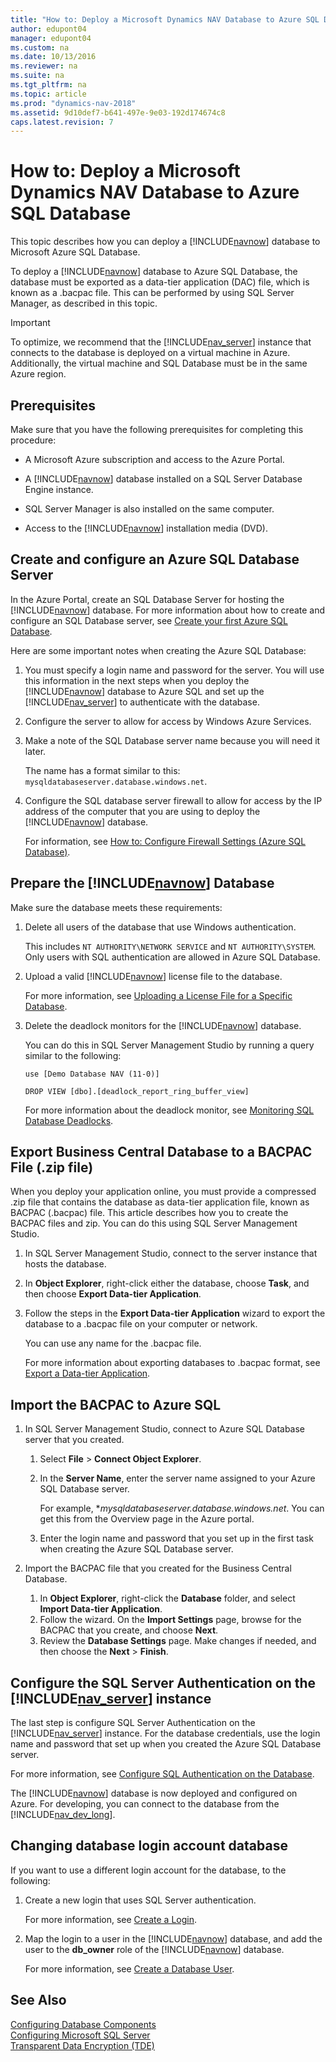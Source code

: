 ```yaml
---
title: "How to: Deploy a Microsoft Dynamics NAV Database to Azure SQL Database"
author: edupont04
manager: edupont04
ms.custom: na
ms.date: 10/13/2016
ms.reviewer: na
ms.suite: na
ms.tgt_pltfrm: na
ms.topic: article
ms.prod: "dynamics-nav-2018"
ms.assetid: 9d10def7-b641-497e-9e03-192d174674c8
caps.latest.revision: 7
---
```

# How to: Deploy a Microsoft Dynamics NAV Database to Azure SQL Database
This topic describes how you can deploy a [!INCLUDE[navnow](includes/navnow_md.md)] database to Microsoft Azure SQL Database.  

 To deploy a [!INCLUDE[navnow](includes/navnow_md.md)] database to Azure SQL Database, the database must be exported as a data-tier application \(DAC\) file, which is known as a .bacpac file. This can be performed by using SQL Server Manager, as described in this topic.  

> [!IMPORTANT]  
>  To optimize, we recommend that the [!INCLUDE[nav_server](includes/nav_server_md.md)] instance that connects to the database is deployed on a virtual machine in Azure. Additionally, the virtual machine and SQL Database must be in the same Azure region.

## Prerequisites

Make sure that you have the following prerequisites for completing this procedure:

- A Microsoft Azure subscription and access to the Azure Portal.  

- A [!INCLUDE[navnow](includes/navnow_md.md)] database installed on a SQL Server Database Engine instance.

- SQL Server Manager is also installed on the same computer.

- Access to the [!INCLUDE[navnow](includes/navnow_md.md)] installation media \(DVD\).


## Create and configure an Azure SQL Database Server  

In the Azure Portal, create an SQL Database Server for hosting the [!INCLUDE[navnow](includes/navnow_md.md)] database. For more information about how to create and configure an SQL Database server, see [Create your first Azure SQL Database](https://azure.microsoft.com/en-us/documentation/articles/sql-database-get-started/).

Here are some important notes when creating the Azure SQL Database:

1.  You must specify a login name and password for the server. You will use this information in the next steps when you deploy the [!INCLUDE[navnow](includes/navnow_md.md)] database to Azure SQL and set up the [!INCLUDE[nav_server](includes/nav_server_md.md)] to authenticate with the database.  

2.  Configure the server to allow for access by Windows Azure Services.  

3. Make a note of the SQL Database server name because you will need it later.

    The name has a format similar to this: `mysqldatabaseserver.database.windows.net`.

4.  Configure the SQL database server firewall to allow for access by the IP address of the computer that you are using to deploy the [!INCLUDE[navnow](includes/navnow_md.md)] database.

    For information, see [How to: Configure Firewall Settings \(Azure SQL Database\)](https://azure.microsoft.com/en-us/documentation/articles/sql-database-configure-firewall-settings/).

## Prepare the [!INCLUDE[navnow](includes/navnow_md.md)] Database

Make sure the database meets these requirements:

1. Delete all users of the database that use Windows authentication.

    This includes `NT AUTHORITY\NETWORK SERVICE` and `NT AUTHORITY\SYSTEM`. Only users with SQL authentication are allowed in Azure SQL Database.

2. Upload a valid [!INCLUDE[navnow](includes/navnow_md.md)] license file to the database.

    For more information, see [Uploading a License File for a Specific Database](How-to--Upload-the-License-File.md#UploadtoDatabase).
3. Delete the deadlock monitors for the [!INCLUDE[navnow](includes/navnow_md.md)] database.

    You can do this in SQL Server Management Studio by running a query similar to the following:
            
    ```
    use [Demo Database NAV (11-0)]
        
    DROP VIEW [dbo].[deadlock_report_ring_buffer_view]
    ```
    For more information about the deadlock monitor, see [Monitoring SQL Database Deadlocks](Monitoring-Database-Deadlocks.md).

## Export Business Central Database to a BACPAC File (.zip file)

When you deploy your application online, you must provide a compressed .zip file that contains the database as data-tier application file, known as BACPAC (.bacpac) file. This article describes how you to create the BACPAC files and zip. You can do this using SQL Server Management Studio.

1.	In SQL Server Management Studio, connect to the server instance that hosts the database.
2.	In **Object Explorer**, right-click either the database, choose **Task**, and then choose **Export Data-tier Application**.
3.	Follow the steps in the **Export Data-tier Application** wizard to export the database to a .bacpac file on your computer or network.

    You can use any name for the .bacpac file.

    For more information about exporting databases to .bacpac format, see [Export a Data-tier Application](https://msdn.microsoft.com/en-us/library/Hh213241.aspx). 

## Import the BACPAC to Azure SQL

1. In SQL Server Management Studio, connect to Azure SQL Database server that you created.

    1. Select **File** > **Connect Object Explorer**.
    2. In the **Server Name**, enter the server name assigned to your Azure SQL Database server.

        For example, **mysqldatabaseserver.database.windows.net*. You can get this from the Overview page in the Azure portal.
    3. Enter the login name and password that you set up in the first task when creating the Azure SQL Database server.

2. Import the BACPAC file that you created for the Business Central Database.

    1. In **Object Explorer**, right-click the **Database** folder, and select **Import Data-tier Application**.
    2. Follow the wizard. On the **Import Settings** page, browse for the BACPAC that you create, and choose **Next**.
    3. Review the **Database Settings** page. Make changes if needed, and then choose the **Next** > **Finish**.

## Configure the SQL Server Authentication on the [!INCLUDE[nav_server](includes/nav_server_md.md)] instance

The last step is configure SQL Server Authentication on the [!INCLUDE[nav_server](includes/nav_server_md.md)] instance. For the database credentials, use the login name and password that set up when you created the Azure SQL Database server. 

For more information, see [Configure SQL Authentication on the Database](How-to--Configure-SQL-Server-Authentication-in-Microsoft-Dynamics-NAV.md#ConfigNavServer).

The [!INCLUDE[navnow](includes/navnow_md.md)] database is now deployed and configured on Azure. For developing, you can connect to the database from the [!INCLUDE[nav_dev_long](includes/nav_dev_long_md.md)].

## Changing database login account database

If you want to use a different login account for the database, to the following:

1. Create a new login that uses SQL Server authentication.  
  
     For more information, see [Create a Login](http://msdn.microsoft.com/en-us/library/aa337562.aspx).  
  
2.  Map the login to a user in the [!INCLUDE[navnow](includes/navnow_md.md)] database, and add the user to the **db\_owner** role of the [!INCLUDE[navnow](includes/navnow_md.md)] database.  
  
     For more information, see [Create a Database User](http://msdn.microsoft.com/en-us/library/aa337545.aspx).  
<!--
### To deploy a [!INCLUDE[navnow](includes/navnow_md.md)] database to Azure SQL Database

1. Make sure that you have the following prerequisites for completing this procedure:  

   -   A Microsoft Azure subscription and access to the Azure Management Portal.  

   -   [!INCLUDE[navnow](includes/navnow_md.md)] database is installed on a SQL Server Database Engine instance. SQL Server Manager is also installed on the same computer.  

       Make sure the database does not contain users with Windows credentials. Only users with SQL authentication are allowed.  

       Also, you must have saved a valid [!INCLUDE[navnow](includes/navnow_md.md)] license file in the database before you upload it to Azure SQL Database. For more information, see [Uploading a License File for a Specific Database](How-to--Upload-the-License-File.md#UploadtoDatabase).  

   -   Access to the [!INCLUDE[navnow](includes/navnow_md.md)] installation media \(DVD\).  

2. Create and configure an SQL Database Server in Azure.  

    In the Azure Management Portal, create an SQL Database Server for hosting the [!INCLUDE[navnow](includes/navnow_md.md)] database.  

   1. You must specify a login name and password for the server. You will use this information in the next steps when you deploy the [!INCLUDE[navnow](includes/navnow_md.md)] database to Azure SQL and set up the [!INCLUDE[nav_server](includes/nav_server_md.md)] to authenticate with the database.  

   2. Configure the server to allow for access by Windows Azure Services.  

   3. Configure the SQL database server firewall to allow for access by the IP address of the computer that you are using to deploy [!INCLUDE[navnow](includes/navnow_md.md)].  

   4. Make a note of the SQL Database server name because you will need it later.  

      For more information about how to create and configure an SQL Database server, see [Create your first Azure SQL Database](https://azure.microsoft.com/en-us/documentation/articles/sql-database-get-started/) and [How to: Configure Firewall Settings \(Azure SQL Database\)](https://azure.microsoft.com/en-us/documentation/articles/sql-database-configure-firewall-settings/).  

3. Deploy the existing [!INCLUDE[navnow](includes/navnow_md.md)] database to an Azure SQL database.  

    In SQL Server Manager, use the **Deploy a Database to SQL Azure** Wizard to deploy the [!INCLUDE[navnow](includes/navnow_md.md)] database from an instance of the Database Engine to the Azure SQL Database server you created in the previous step. The wizard deploys the database by first exporting the [!INCLUDE[navnow](includes/navnow_md.md)] database as a . bacpac file and then importing .bacbac file to the specified Azure SQL Database.  

   1. Specify the server name as *SQLDatabaseServerName.database.windows.net*, where SQLDatabaseServerName is the name of Azure SQL Database server.  

   2. Set the authentication to **SQL Server Authentication**, and provide the login name and password \(from step 2\) for accessing the Azure SQL Database server.  

   3. Set the maximum database size to at least 10 GB.  

   4. Make a note of the database name because you will need it later.  

      When completed successfully, you can connect to the database in Azure SQL from the SQL Server Manager or from the Azure Management Portal.  

      For more information about how to deploy a database to Azure SQL, see [Deploy a Database By Using a DAC](https://msdn.microsoft.com/en-us/library/JJ554810\(v=sql.120\).aspx)  

4. Create and configure an Azure Virtual Machine for [!INCLUDE[nav_server](includes/nav_server_md.md)].  

    In the Azure Management Portal, create a virtual machine on which you will later install the [!INCLUDE[nav_server](includes/nav_server_md.md)].  

   1. Choose an image for an operating system that is supported by the [!INCLUDE[nav_server](includes/nav_server_md.md)]. For more information, see [Microsoft Dynamics NAV Server Requirements](System-Requirements-for-Microsoft-Dynamics-NAV.md#NavServerReqs) supported  

   2. Make a note of the Cloud Service DNS Name and the user name and password that you specified because you will need this later.  

       The user name and password will be used for logging on the Azure SQL database.  

   3. Set up endpoints for the [!INCLUDE[navnow](includes/navnow_md.md)] client services, Remote Desktop PowerShell.  

       You must set up an endpoint for the TCP port that clients will use to communicate with the . The default is port in the  configuration is 7046.  

       Remote Desktop and PowerShell ports are set up automatically.[!INCLUDE[nav_server](includes/nav_server_md.md)][!INCLUDE[nav_server](includes/nav_server_md.md)][!INCLUDE[navnow](includes/navnow_md.md)].  

      For more information, see [How to create a custom virtual machine](https://azure.microsoft.com/en-us/documentation/articles/virtual-machines-create-custom/)  

5. Configure the Azure SQL Database Server firewall to allow the [!INCLUDE[nav_server](includes/nav_server_md.md)] virtual machine to connect to the database server.  

    In the Azure Management Portal, you must add a rule to the firewall that allows the public virtual IP address of the [!INCLUDE[nav_server](includes/nav_server_md.md)] virtual machine. For more information, see [How to: Configure Firewall Settings \(Azure SQL Database\)](https://azure.microsoft.com/en-us/documentation/articles/sql-database-configure-firewall-settings/).  

   > [!NOTE]  
   >  You can identify the IP address by viewing the Dashboard of the virtual machine in the Azure Management Portal.  

6. Install and configure a [!INCLUDE[nav_server](includes/nav_server_md.md)] instance on the virtual machine.  

    From the Azure Management Portal, connect to the virtual machine. Run the setup.exe file that is available on the [!INCLUDE[navnow](includes/navnow_md.md)] installation media \(DVD\) to install the [!INCLUDE[nav_server](includes/nav_server_md.md)].  

   1.  After you install the [!INCLUDE[nav_server](includes/nav_server_md.md)], configure SQL Server Authentication on the [!INCLUDE[nav_server](includes/nav_server_md.md)] instance. For the database credentials, use the login name and password that you set up in step 2.  

        For more information, see [How to: Configure SQL Server Authentication in Microsoft Dynamics NAV](How-to--Configure-SQL-Server-Authentication-in-Microsoft-Dynamics-NAV.md).  

   The [!INCLUDE[navnow](includes/navnow_md.md)] database is now deployed and configured on Azure. For developing, you can connect to the database from the [!INCLUDE[nav_dev_long](includes/nav_dev_long_md.md)].  
-->

## See Also

 [Configuring Database Components](Configuring-Database-Components.md)   
 [Configuring Microsoft SQL Server](Configuring-Microsoft-SQL-Server.md)  
 [Transparent Data Encryption (TDE)](transparent-data-encryption.md)  
